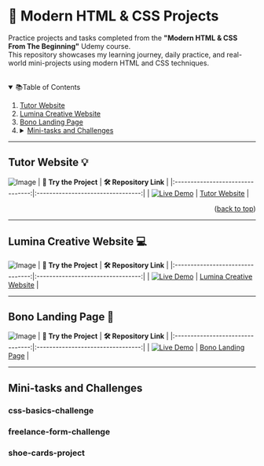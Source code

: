 <a id="readme-top"></a> 
# 🎯 Modern HTML & CSS Projects
Practice projects and tasks completed from the <strong>"Modern HTML & CSS From The Beginning"</strong> Udemy course.<br>This repository showcases my learning journey, daily practice, and real-world mini-projects using modern HTML and CSS techniques.
<br><br>
<details open>
  <summary>📚Table of Contents</summary>
  <ol>
    <li><a href="#tutor-website">Tutor Website</a></li>
    <li><a href="#lumina-creative-website">Lumina Creative Website</a></li>
    <li><a href="#bono-landing-page">Bono Landing Page</a></li>
    <li>
      <details>
        <summary><a href="#mini-tasks">Mini-tasks and Challenges</a></summary>
        <ol>
          <li><a href="#pricing-grid-html-challenge">pricing-grid-html-challenge</a></li>
          <li><a href="#html-form-challenge">html-form-challenge</a></li>
          <li><a href="#css-basics-challenge">css-basics-challenge</a></li>
          <li><a href="#freelance-form-challenge">freelance-form-challenge</a></li>
          <li><a href="#shoe-cards-project">shoe-cards-project</a></li>
          <li><a href="#flexbox-layout-challenge">flexbox-layout-challenge</a></li>
          <li><a href="#pricing-grid-project">pricing-grid-project</a></li>
          <li><a href="#selectors-challenge">selectors-challenge</a></li>
          <li><a href="#grid-challenge-1">grid-challenge-1</a></li>
          <li><a href="#grid-challenge-2">grid-challenge-2</a></li>
        </ol>
      </details>
    </li>
  </ol>
</details>


---
<a id="tutor-website"></a>
## Tutor Website 💡
![Image](https://github.com/user-attachments/assets/c3772291-0537-42f5-b3e7-a9cbc77c2d16)
|  **🧪 Try the Project** |  **🛠 Repository Link** |
|:--------------------------------:|:---------------------------------:|
| [![Live Demo](https://img.shields.io/badge/Live_Demo-Available-green)](https://tutor-website-in.netlify.app/) | [Tutor Website](https://github.com/BusraRafa/Modern-HTML-CSS-2.0/tree/main/Tutor%20Website) |

<p align="right">(<a href="#readme-top">back to top</a>)</p>

---
<a id="lumina-creative-website"></a>
## Lumina Creative Website 💻
![Image](https://github.com/user-attachments/assets/ef5c6496-345c-4dc0-b8f0-71d09132dc8c)
|  **🧪 Try the Project** |  **🛠 Repository Link** |
|:--------------------------------:|:---------------------------------:|
| [![Live Demo](https://img.shields.io/badge/Live_Demo-Available-green)](https://lumina-creative-webshow.netlify.app/) | [Lumina Creative Website](https://github.com/BusraRafa/Modern-HTML-CSS-2.0/tree/main/lumina-creative-website) |

---
<a id="bono-landing-page"></a>
## Bono Landing Page 🌟
![Image](https://github.com/user-attachments/assets/412a5d56-c6f4-4920-a87b-e9376e95cd83)
|  **🧪 Try the Project** |  **🛠 Repository Link** |
|:--------------------------------:|:---------------------------------:|
| [![Live Demo](https://img.shields.io/badge/Live_Demo-Available-green)](https://bono-landing-web-form.netlify.app/) | [Bono Landing Page](https://github.com/BusraRafa/Modern-HTML-CSS-2.0/tree/main/Landing%20Form%20Mini%20Project) |

---
## Mini-tasks and Challenges
### css-basics-challenge
### freelance-form-challenge
### shoe-cards-project

